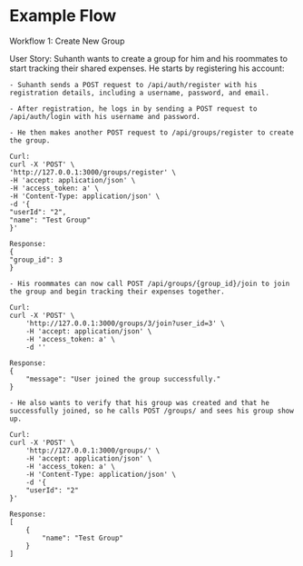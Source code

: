 # Example Flow
Workflow 1: Create New Group

User Story: Suhanth wants to create a group for him and his roommates to start tracking their shared expenses. He starts by registering his account:

    - Suhanth sends a POST request to /api/auth/register with his registration details, including a username, password, and email.

    - After registration, he logs in by sending a POST request to /api/auth/login with his username and password.

    - He then makes another POST request to /api/groups/register to create the group.

    Curl:
    curl -X 'POST' \
    'http://127.0.0.1:3000/groups/register' \
    -H 'accept: application/json' \
    -H 'access_token: a' \
    -H 'Content-Type: application/json' \
    -d '{
    "userId": "2",
    "name": "Test Group"
    }'

    Response: 
    {
    "group_id": 3
    }

    - His roommates can now call POST /api/groups/{group_id}/join to join the group and begin tracking their expenses together.

    Curl:
    curl -X 'POST' \
        'http://127.0.0.1:3000/groups/3/join?user_id=3' \
        -H 'accept: application/json' \
        -H 'access_token: a' \
        -d ''

    Response:
    {
        "message": "User joined the group successfully."
    }

    - He also wants to verify that his group was created and that he successfully joined, so he calls POST /groups/ and sees his group show up.

    Curl:
    curl -X 'POST' \
        'http://127.0.0.1:3000/groups/' \
        -H 'accept: application/json' \
        -H 'access_token: a' \
        -H 'Content-Type: application/json' \
        -d '{
        "userId": "2"
    }'

    Response:
    [
        {
            "name": "Test Group"
        }
    ]
